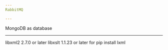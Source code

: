 ```yaml
---
RabbitMQ

---
```

MongoDB as database

---
libxml2 2.7.0 or later
libxslt 1.1.23 or later
for pip install lxml
